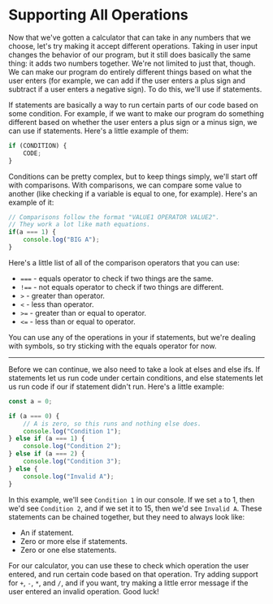 # Supporting All Operations
Now that we've gotten a calculator that can take in any numbers that we choose, let's try making it accept different operations. Taking in user input changes the behavior of our program, but it still does basically the same thing: it adds two numbers together. We're not limited to just that, though. We can make our program do entirely different things based on what the user enters (for example, we can add if the user enters a plus sign and subtract if a user enters a negative sign). To do this, we'll use if statements.

If statements are basically a way to run certain parts of our code based on some condition. For example, if we want to make our program do something different based on whether the user enters a plus sign or a minus sign, we can use if statements. Here's a little example of them:
```js
if (CONDITION) {
    CODE;
}
```

Conditions can be pretty complex, but to keep things simply, we'll start off with comparisons. With comparisons, we can compare some value to another (like checking if a variable is equal to one, for example). Here's an example of it:
```js
// Comparisons follow the format "VALUE1 OPERATOR VALUE2".
// They work a lot like math equations.
if(a === 1) {
    console.log("BIG A");
}
```

Here's a little list of all of the comparison operators that you can use:
* `===` - equals operator to check if two things are the same.
* `!==` - not equals operator to check if two things are different.
* `>` - greater than operator.
* `<` - less than operator.
* `>=` - greater than or equal to operator.
* `<=` - less than or equal to operator.

You can use any of the operations in your if statements, but we're dealing with symbols, so try sticking with the equals operator for now.

---

Before we can continue, we also need to take a look at elses and else ifs. If statements let us run code under certain conditions, and else statements let us run code if our if statement didn't run. Here's a little example:
```js
const a = 0;

if (a === 0) {
    // A is zero, so this runs and nothing else does.
    console.log("Condition 1");
} else if (a === 1) {
    console.log("Condition 2");
} else if (a === 2) {
    console.log("Condition 3");
} else {
    console.log("Invalid A");
}
```

In this example, we'll see `Condition 1` in our console. If we set `a` to 1, then we'd see `Condition 2`, and if we set it to 15, then we'd see `Invalid A`. These statements can be chained together, but they need to always look like:
* An if statement.
* Zero or more else if statements.
* Zero or one else statements.

For our calculator, you can use these to check which operation the user entered, and run certain code based on that operation. Try adding support for `+`, `-`, `*`, and `/`, and if you want, try making a little error message if the user entered an invalid operation. Good luck!